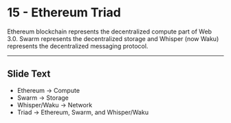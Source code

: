 # 15 - Ethereum Triad

Ethereum blockchain represents the decentralized compute part of Web 3.0. Swarm represents the decentralized storage and Whisper (now Waku) represents the decentralized messaging protocol.

---
## Slide Text
- Ethereum -> Compute
- Swarm -> Storage
- Whisper/Waku -> Network
- Triad -> Ethereum, Swarm, and Whisper/Waku